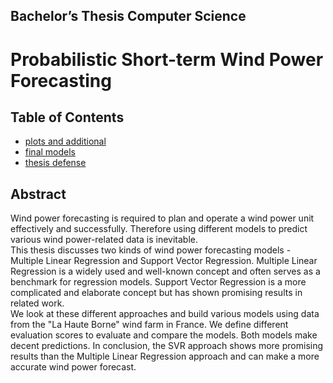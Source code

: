 ## Bachelor’s Thesis Computer Science 
# Probabilistic Short-term Wind Power Forecasting

## Table of Contents
- [plots and additional](https://github.com/jo997/BA-WindPowerForecasting/tree/main/thesis%20work/code%20and%20more/plots%2C%20correlation%20and%20feature%20selection)
- [final models](https://github.com/jo997/BA-WindPowerForecasting/tree/main/thesis%20work/code%20and%20more/models)
- [thesis defense](https://github.com/jo997/BA-WindPowerForecasting/tree/main/thesis%20work/Thesis%20Defense)	

## Abstract
Wind power forecasting is required to plan and operate a wind power unit effectively and successfully. Therefore using different models to predict various wind power-related data is inevitable.  
This thesis discusses two kinds of wind power forecasting models - Multiple Linear Regression and Support Vector Regression. Multiple Linear Regression is a widely used and well-known concept and often serves as a benchmark for regression models. Support Vector Regression is a more complicated and elaborate concept but has shown promising results in related work.  
We look at these different approaches and build various models using data from the "La Haute Borne" wind farm in France. We define different evaluation scores to evaluate and compare the models. Both models make decent predictions. In conclusion, the SVR approach shows more promising results than the Multiple Linear Regression approach and can make a more accurate wind power forecast.
